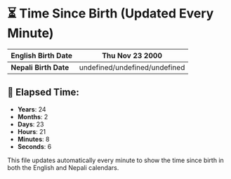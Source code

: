 # ⏳ Time Since Birth (Updated Every Minute)

| **English Birth Date** | Thu Nov 23 2000 |
|------------------------|-------------------------------------|
| **Nepali Birth Date**  | undefined/undefined/undefined                  |

## 📅 Elapsed Time:

- **Years**: 24
- **Months**: 2
- **Days**: 23
- **Hours**: 21
- **Minutes**: 8
- **Seconds**: 6

This file updates automatically every minute to show the time since birth in both the English and Nepali calendars.